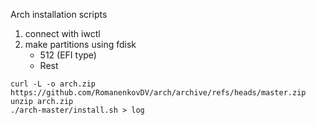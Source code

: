 Arch installation scripts

1) connect with iwctl
2) make partitions using fdisk
    - 512 (EFI type)
    - Rest 

```
curl -L -o arch.zip https://github.com/RomanenkovDV/arch/archive/refs/heads/master.zip
unzip arch.zip
./arch-master/install.sh > log
```
